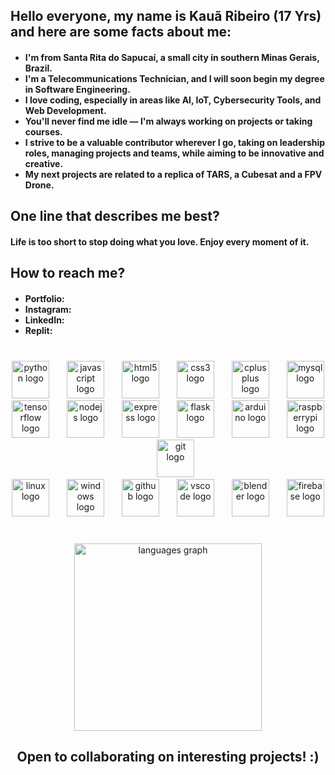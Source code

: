 <h2>
  Hello everyone, my name is Kauã Ribeiro (17 Yrs) and here are some facts about me:
</h2>
<h4 align="left"> 
  <ul>
    <li>I'm from Santa Rita do Sapucaí, a small city in southern Minas Gerais, Brazil.</li>
    <li>I'm a Telecommunications Technician, and I will soon begin my degree in Software Engineering.</li>
    <li>I love coding, especially in areas like AI, IoT, Cybersecurity Tools, and Web Development.</li>
    <li>You'll never find me idle — I'm always working on projects or taking courses.</li>
    <li>I strive to be a valuable contributor wherever I go, taking on leadership roles, managing projects and teams, while aiming to be innovative and creative.</li>
    <li>My next projects are related to a replica of TARS, a Cubesat and a FPV Drone.</li>
  </ul>
</h4>

<h2 align="left">
  One line that describes me best?
</h2>
<h4 align="left">
  Life is too short to stop doing what you love. Enjoy every moment of it.
</h4>

<h2 align="left">
  How to reach me?
</h2>
<h4 align="left">
  <ul>
    <li>Portfolio:</li>
    <li>Instagram:</li>
    <li>LinkedIn:</li>
    <li>Replit:</li>
  </ul>
</h4>

###

<br clear="both">

<div align="center">
  <img src="https://skillicons.dev/icons?i=py" height="60" alt="python logo"  />
  <img width="20" />
  <img src="https://skillicons.dev/icons?i=js" height="60" alt="javascript logo"  />
  <img width="20" />
  <img src="https://skillicons.dev/icons?i=html" height="60" alt="html5 logo"  />
  <img width="20" />
  <img src="https://skillicons.dev/icons?i=css" height="60" alt="css3 logo"  />
  <img width="20" />
  <img src="https://skillicons.dev/icons?i=cpp" height="60" alt="cplusplus logo"  />
  <img width="20" />
  <img src="https://skillicons.dev/icons?i=mysql" height="60" alt="mysql logo"  />  
</div>

<div align="center">
  <img src="https://skillicons.dev/icons?i=tensorflow" height="60" alt="tensorflow logo"  />
  <img width="20" />
  <img src="https://skillicons.dev/icons?i=nodejs" height="60" alt="nodejs logo"  />
  <img width="20" />
  <img src="https://skillicons.dev/icons?i=express" height="60" alt="express logo"  />
  <img width="20" />
  <img src="https://skillicons.dev/icons?i=flask" height="60" alt="flask logo"  />
  <img width="20" />
  <img src="https://skillicons.dev/icons?i=arduino" height="60" alt="arduino logo"  />
  <img width="20" />
  <img src="https://skillicons.dev/icons?i=raspberrypi" height="60" alt="raspberrypi logo"  />
  <img width="20" />
  <img src="https://skillicons.dev/icons?i=git" height="60" alt="git logo"  />
</div>

<div align="center">
  <img src="https://skillicons.dev/icons?i=linux" height="60" alt="linux logo"  />
  <img width="20" />
  <img src="https://skillicons.dev/icons?i=windows" height="60" alt="windows logo"  />
  <img width="20" />
  <img src="https://skillicons.dev/icons?i=github" height="60" alt="github logo"  />
  <img width="20" />
  <img src="https://skillicons.dev/icons?i=vscode" height="60" alt="vscode logo"  />
  <img width="20" />
  <img src="https://skillicons.dev/icons?i=blender" height="60" alt="blender logo"  />
  <img width="20" />
  <img src="https://skillicons.dev/icons?i=firebase" height="60" alt="firebase logo"  />
</div>

###

<br clear="both">

<div align="center">
  <img src="https://github-readme-stats.vercel.app/api/top-langs?username=Kauakim&locale=en&hide_title=false&layout=compact&card_width=320&langs_count=6&theme=highcontrast&hide_border=true&order=2" height="300" alt="languages graph"  />
</div>

###

<h2 align="center">
  Open to collaborating on interesting projects! :)
</h2>
